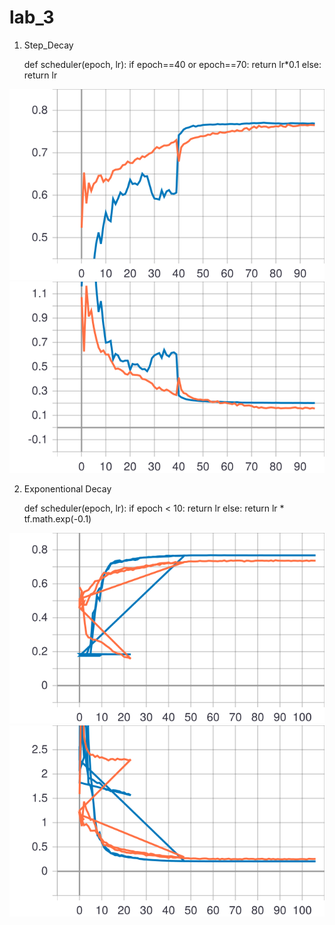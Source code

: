 # lab_3
1. Step_Decay

    def scheduler(epoch, lr):
      if epoch==40 or epoch==70:
        return lr*0.1
      else:
        return lr
        
![Image alt](https://github.com/maggiemmae/lab_3/blob/master/epoch_categorical_accuracy%20step.svg)
![Image alt](https://github.com/maggiemmae/lab_3/blob/master/epoch_loss%20step.svg)

2. Exponentional Decay

    def scheduler(epoch, lr):
      if epoch < 10:
        return lr
      else:
        return lr * tf.math.exp(-0.1)
        
![Image alt](https://github.com/maggiemmae/lab_3/blob/master/epoch_categorical_accuracy%20exp.svg)
![Image alt](https://github.com/maggiemmae/lab_3/blob/master/epoch_loss%20exp.svg)
